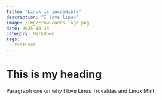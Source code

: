 ```yaml
---
Title: "Linux is incredible"
description: "I love linux"
image: /img/crow-codes-logo.png
date: 2025-10-23
category: Markdown
tags:
 - featured
---
```


# This is my heading
Paragraph one on why I love Linus Trovaldas and Linux Mint.
